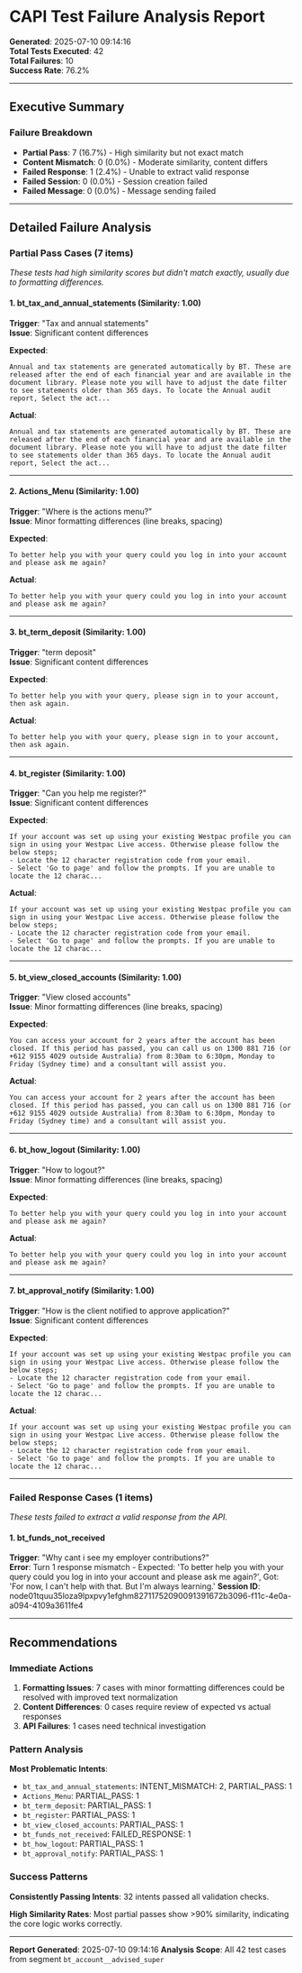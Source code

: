 # CAPI Test Failure Analysis Report

**Generated**: 2025-07-10 09:14:16  
**Total Tests Executed**: 42  
**Total Failures**: 10  
**Success Rate**: 76.2%  

---

## Executive Summary

### Failure Breakdown
- **Partial Pass**: 7 (16.7%) - High similarity but not exact match
- **Content Mismatch**: 0 (0.0%) - Moderate similarity, content differs
- **Failed Response**: 1 (2.4%) - Unable to extract valid response
- **Failed Session**: 0 (0.0%) - Session creation failed
- **Failed Message**: 0 (0.0%) - Message sending failed

---

## Detailed Failure Analysis

### Partial Pass Cases (7 items)
*These tests had high similarity scores but didn't match exactly, usually due to formatting differences.*

#### 1. bt_tax_and_annual_statements (Similarity: 1.00)
**Trigger**: "Tax and annual statements"  
**Issue**: Significant content differences

**Expected**:
```
Annual and tax statements are generated automatically by BT. These are released after the end of each financial year and are available in the document library. Please note you will have to adjust the date filter to see statements older than 365 days. To locate the Annual audit report, Select the act...
```

**Actual**:
```
Annual and tax statements are generated automatically by BT. These are released after the end of each financial year and are available in the document library. Please note you will have to adjust the date filter to see statements older than 365 days. To locate the Annual audit report, Select the act...
```

---

#### 2. Actions_Menu (Similarity: 1.00)
**Trigger**: "Where is the actions menu?"  
**Issue**: Minor formatting differences (line breaks, spacing)

**Expected**:
```
To better help you with your query could you log in into your account and please ask me again?
```

**Actual**:
```
To better help you with your query could you log in into your account and please ask me again?
```

---

#### 3. bt_term_deposit (Similarity: 1.00)
**Trigger**: "term deposit"  
**Issue**: Significant content differences

**Expected**:
```
To better help you with your query, please sign in to your account, then ask again.
```

**Actual**:
```
To better help you with your query, please sign in to your account, then ask again.
```

---

#### 4. bt_register (Similarity: 1.00)
**Trigger**: "Can you help me register?"  
**Issue**: Significant content differences

**Expected**:
```
If your account was set up using your existing Westpac profile you can sign in using your Westpac Live access. Otherwise please follow the below steps;
- Locate the 12 character registration code from your email.
- Select 'Go to page' and follow the prompts. If you are unable to locate the 12 charac...
```

**Actual**:
```
If your account was set up using your existing Westpac profile you can sign in using your Westpac Live access. Otherwise please follow the below steps;
- Locate the 12 character registration code from your email.
- Select 'Go to page' and follow the prompts. If you are unable to locate the 12 charac...
```

---

#### 5. bt_view_closed_accounts (Similarity: 1.00)
**Trigger**: "View closed accounts"  
**Issue**: Minor formatting differences (line breaks, spacing)

**Expected**:
```
You can access your account for 2 years after the account has been closed. If this period has passed, you can call us on 1300 881 716 (or +612 9155 4029 outside Australia) from 8:30am to 6:30pm, Monday to Friday (Sydney time) and a consultant will assist you.
```

**Actual**:
```
You can access your account for 2 years after the account has been closed. If this period has passed, you can call us on 1300 881 716 (or +612 9155 4029 outside Australia) from 8:30am to 6:30pm, Monday to Friday (Sydney time) and a consultant will assist you.
```

---

#### 6. bt_how_logout (Similarity: 1.00)
**Trigger**: "How to logout?"  
**Issue**: Minor formatting differences (line breaks, spacing)

**Expected**:
```
To better help you with your query could you log in into your account and please ask me again?
```

**Actual**:
```
To better help you with your query could you log in into your account and please ask me again?
```

---

#### 7. bt_approval_notify (Similarity: 1.00)
**Trigger**: "How is the client notified to approve application?"  
**Issue**: Significant content differences

**Expected**:
```
If your account was set up using your existing Westpac profile you can sign in using your Westpac Live access. Otherwise please follow the below steps;
- Locate the 12 character registration code from your email.
- Select 'Go to page' and follow the prompts. If you are unable to locate the 12 charac...
```

**Actual**:
```
If your account was set up using your existing Westpac profile you can sign in using your Westpac Live access. Otherwise please follow the below steps;
- Locate the 12 character registration code from your email.
- Select 'Go to page' and follow the prompts. If you are unable to locate the 12 charac...
```

---

### Failed Response Cases (1 items)
*These tests failed to extract a valid response from the API.*

#### 1. bt_funds_not_received
**Trigger**: "Why cant i see my employer contributions?"  
**Error**: Turn 1 response mismatch - Expected: 'To better help you with your query could you log in into your account and please ask me again?', Got: 'For now, I can't help with that. But I'm always learning.'
**Session ID**: node01tquu35loza9lpxpvy1efghm82711752090091391672b3096-f11c-4e0a-a094-4109a3611fe4

---

## Recommendations

### Immediate Actions
1. **Formatting Issues**: 7 cases with minor formatting differences could be resolved with improved text normalization
2. **Content Differences**: 0 cases require review of expected vs actual responses
3. **API Failures**: 1 cases need technical investigation

### Pattern Analysis
**Most Problematic Intents**:
- `bt_tax_and_annual_statements`: INTENT_MISMATCH: 2, PARTIAL_PASS: 1
- `Actions_Menu`: PARTIAL_PASS: 1
- `bt_term_deposit`: PARTIAL_PASS: 1
- `bt_register`: PARTIAL_PASS: 1
- `bt_view_closed_accounts`: PARTIAL_PASS: 1
- `bt_funds_not_received`: FAILED_RESPONSE: 1
- `bt_how_logout`: PARTIAL_PASS: 1
- `bt_approval_notify`: PARTIAL_PASS: 1


### Success Patterns
**Consistently Passing Intents**: 32 intents passed all validation checks.

**High Similarity Rates**: Most partial passes show >90% similarity, indicating the core logic works correctly.

---

**Report Generated**: 2025-07-10 09:14:16
**Analysis Scope**: All 42 test cases from segment `bt_account__advised_super`

